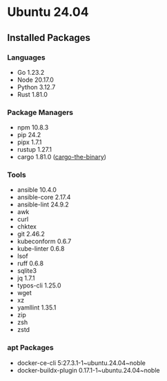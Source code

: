 # Ubuntu 24.04

## Installed Packages

### Languages

- Go 1.23.2
- Node 20.17.0
- Python 3.12.7
- Rust 1.81.0

### Package Managers

- npm 10.8.3
- pip 24.2
- pipx 1.7.1
- rustup 1.27.1
- cargo 1.81.0 ([cargo-the-binary](https://github.com/rust-lang/cargo/blob/master/src/cargo/version.rs))

### Tools

- ansible 10.4.0
- ansible-core 2.17.4
- ansible-lint 24.9.2
- awk
- curl
- chktex
- git 2.46.2
- kubeconform 0.6.7
- kube-linter 0.6.8
- lsof
- ruff 0.6.8
- sqlite3
- jq 1.7.1
- typos-cli 1.25.0
- wget
- xz
- yamllint 1.35.1
- zip
- zsh
- zstd

### apt Packages

- docker-ce-cli 5:27.3.1-1\~ubuntu.24.04\~noble
- docker-buildx-plugin 0.17.1-1\~ubuntu.24.04\~noble
